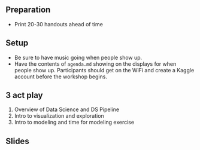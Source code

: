 ## Preparation 
- Print 20-30 handouts ahead of time

## Setup
- Be sure to have music going when people show up.
- Have the contents of `agenda.md` showing on the displays for when people show up. Participants should get on the WiFi and create a Kaggle account before the workshop begins.

## 3 act play
1. Overview of Data Science and DS Pipeline
2. Intro to visualization and exploration
3. Intro to modeling and time for modeling exercise


## Slides
